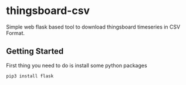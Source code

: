 # thingsboard-csv
Simple web flask based tool to download thingsboard timeseries in CSV Format.

## Getting Started
First thing you need to do is install some python packages

    pip3 install flask
